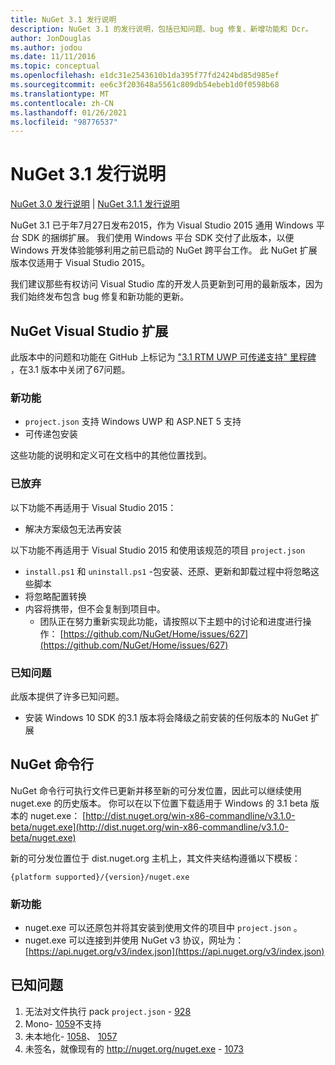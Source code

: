 ```yaml
---
title: NuGet 3.1 发行说明
description: NuGet 3.1 的发行说明，包括已知问题、bug 修复、新增功能和 Dcr。
author: JonDouglas
ms.author: jodou
ms.date: 11/11/2016
ms.topic: conceptual
ms.openlocfilehash: e1dc31e2543610b1da395f77fd2424bd85d985ef
ms.sourcegitcommit: ee6c3f203648a5561c809db54ebeb1d0f0598b68
ms.translationtype: MT
ms.contentlocale: zh-CN
ms.lasthandoff: 01/26/2021
ms.locfileid: "98776537"
---
```

# <a name="nuget-31-release-notes"></a>NuGet 3.1 发行说明

[NuGet 3.0 发行说明](../release-notes/nuget-3.0.0.md)  | [NuGet 3.1.1 发行说明](../release-notes/nuget-3.1.1.md)

NuGet 3.1 已于年7月27日发布2015，作为 Visual Studio 2015 通用 Windows 平台 SDK 的捆绑扩展。 我们使用 Windows 平台 SDK 交付了此版本，以便 Windows 开发体验能够利用之前已启动的 NuGet 跨平台工作。 此 NuGet 扩展版本仅适用于 Visual Studio 2015。

我们建议那些有权访问 Visual Studio 库的开发人员更新到可用的最新版本，因为我们始终发布包含 bug 修复和新功能的更新。

## <a name="nuget-visual-studio-extension"></a>NuGet Visual Studio 扩展

此版本中的问题和功能在 GitHub 上标记为 ["3.1 RTM UWP 可传递支持" 里程碑](https://github.com/NuGet/Home/issues?utf8=%E2%9C%93&q=is%3Aclosed+milestone%3A%223.1+RTM+UWP+transitive+support%22+)  ，在3.1 版本中关闭了67问题。

### <a name="new-features"></a>新功能

* `project.json` 支持 Windows UWP 和 ASP.NET 5 支持
* 可传递包安装

这些功能的说明和定义可在文档中的其他位置找到。

### <a name="deprecated"></a>已放弃

以下功能不再适用于 Visual Studio 2015：

* 解决方案级包无法再安装

以下功能不再适用于 Visual Studio 2015 和使用该规范的项目 `project.json`

* `install.ps1` 和 `uninstall.ps1` -包安装、还原、更新和卸载过程中将忽略这些脚本
* 将忽略配置转换
* 内容将携带，但不会复制到项目中。
    * 团队正在努力重新实现此功能，请按照以下主题中的讨论和进度进行操作： [https://github.com/NuGet/Home/issues/627](https://github.com/NuGet/Home/issues/627)


### <a name="known-issues"></a>已知问题

此版本提供了许多已知问题。

* 安装 Windows 10 SDK 的3.1 版本将会降级之前安装的任何版本的 NuGet 扩展

## <a name="nuget-command-line"></a>NuGet 命令行

NuGet 命令行可执行文件已更新并移至新的可分发位置，因此可以继续使用 nuget.exe 的历史版本。  你可以在以下位置下载适用于 Windows 的 3.1 beta 版本的 nuget.exe： [http://dist.nuget.org/win-x86-commandline/v3.1.0-beta/nuget.exe](http://dist.nuget.org/win-x86-commandline/v3.1.0-beta/nuget.exe)

新的可分发位置位于 dist.nuget.org 主机上，其文件夹结构遵循以下模板：

```
{platform supported}/{version}/nuget.exe
```

### <a name="new-features"></a>新功能

* nuget.exe 可以还原包并将其安装到使用文件的项目中 `project.json` 。
* nuget.exe 可以连接到并使用 NuGet v3 协议，网址为： [https://api.nuget.org/v3/index.json](https://api.nuget.org/v3/index.json)

## <a name="known-issues"></a>已知问题 ##

1.    无法对文件执行 pack `project.json` - [928](https://github.com/NuGet/Home/issues/928)
2.    Mono- [1059](https://github.com/NuGet/Home/issues/1059)不支持
3.    未本地化- [1058](https://github.com/NuGet/Home/issues/1058)、   [1057](https://github.com/NuGet/Home/issues/1057)
4.    未签名，就像现有的 http://nuget.org/nuget.exe  -  [1073](https://github.com/NuGet/Home/issues/1073)
